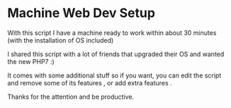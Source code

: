 Machine Web Dev Setup 
=====================

With this script I have a machine ready to work within about 30 minutes 
(with the installation of OS included)

I shared this script with a lot of friends that upgraded their OS and wanted
 the new PHP7 :)

It comes with some additional stuff so if you want, you can edit the script 
and remove some of its features , or add extra features .

Thanks for the attention and be productive. 
